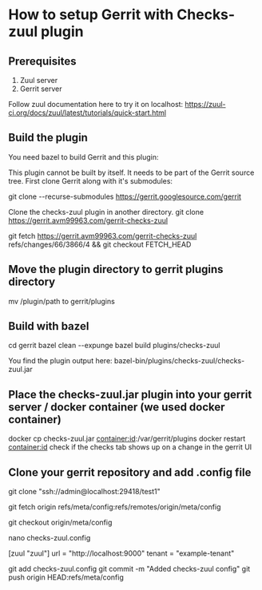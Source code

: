 # How to setup Gerrit with Checks-zuul plugin

## Prerequisites
1. Zuul server
2. Gerrit server

Follow zuul documentation here to try it on localhost: https://zuul-ci.org/docs/zuul/latest/tutorials/quick-start.html 

## Build the plugin
You need bazel to build Gerrit and this plugin:

This plugin cannot be built by itself. It needs to be part of the Gerrit source tree. First clone Gerrit along with it's submodules:

git clone --recurse-submodules https://gerrit.googlesource.com/gerrit

Clone the checks-zuul plugin in another directory.
git clone https://gerrit.avm99963.com/gerrit-checks-zuul

git fetch https://gerrit.avm99963.com/gerrit-checks-zuul refs/changes/66/3866/4 && git checkout FETCH_HEAD

## Move the plugin directory to gerrit plugins directory
mv /plugin/path to gerrit/plugins

## Build with bazel
cd gerrit
bazel clean --expunge
bazel build plugins/checks-zuul

You find the plugin output here: bazel-bin/plugins/checks-zuul/checks-zuul.jar

## Place the checks-zuul.jar plugin into your gerrit server / docker container (we used docker container)
docker cp checks-zuul.jar <container:id>:/var/gerrit/plugins
docker restart <container:id>
check if the checks tab shows up on a change in the gerrit UI

## Clone your gerrit repository and add .config file
git clone "ssh://admin@localhost:29418/test1"

git fetch origin refs/meta/config:refs/remotes/origin/meta/config

git checkout origin/meta/config

nano checks-zuul.config

[zuul "zuul"]
  url = "http://localhost:9000"
  tenant = "example-tenant"


 git add checks-zuul.config 
 git commit -m "Added checks-zuul config"
 git push origin HEAD:refs/meta/config
